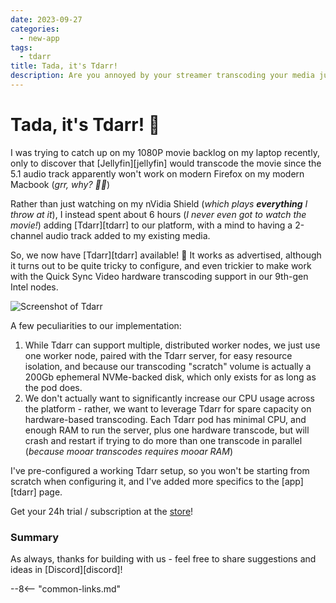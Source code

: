 ```yaml
---
date: 2023-09-27
categories:
  - new-app
tags:
  - tdarr
title: Tada, it's Tdarr!
description: Are you annoyed by your streamer transcoding your media just because of audio track incompatibilty? Do you value efficient storage of your media library using modern codecs?
---
```

# Tada, it's Tdarr! 🎉

I was trying to catch up on my 1080P movie backlog on my laptop recently, only to discover that [Jellyfin][jellyfin] would transcode the movie since the 5.1 audio track apparently won't work on modern Firefox on my modern Macbook (*grr, why? :man_facepalming:*)

Rather than just watching on my nVidia Shield (*which plays **everything** I throw at it*), I instead spent about 6 hours (*I never even got to watch the movie!*) adding [Tdarr][tdarr] to our platform, with a mind to having a 2-channel audio track added to my existing media.

So, we now have [Tdarr][tdarr] available! :partying_face: It works as advertised, although it turns out to be quite tricky to configure, and even trickier to make work with the Quick Sync Video hardware transcoding support in our 9th-gen Intel nodes.

![Screenshot of Tdarr](/images/screenshots/tdarr.png)

A few peculiarities to our implementation:

1. While Tdarr can support multiple, distributed worker nodes, we just use one worker node, paired with the Tdarr server, for easy resource isolation, and because our transcoding "scratch" volume is actually a 200Gb ephemeral NVMe-backed disk, which only exists for as long as the pod does.
2. We don't actually want to significantly increase our CPU usage across the platform - rather, we want to leverage Tdarr for spare capacity on hardware-based transcoding. Each Tdarr pod has minimal CPU, and enough RAM to run the server, plus one hardware transcode, but will crash and restart if trying to do more than one transcode in parallel (*because mooar transcodes requires mooar RAM*)

I've pre-configured a working Tdarr setup, so you won't be starting from scratch when configuring it, and I've added more specifics to the [app][tdarr] page.

Get your 24h trial / subscription at the [store](https://store.elfhosted.com/product/tdarr/)!

<!-- more -->

### Summary

As always, thanks for building with us - feel free to share suggestions and ideas in [Discord][discord]!

--8<-- "common-links.md"